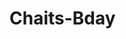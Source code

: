 # Chaits-Bday
<!---
A simple way of wishing birthday to one of our group member 💫❤
View it [here](https://vidyart29.github.io/Chaits-Bday/)
-->
<!---
 ![Visitor Count](https://profile-counter.glitch.me/{Vidyart29}/count.svg) 
--->
